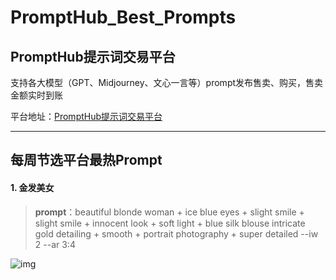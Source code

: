 # PromptHub_Best_Prompts

## PromptHub提示词交易平台
支持各大模型（GPT、Midjourney、文心一言等）prompt发布售卖、购买，售卖金额实时到账

平台地址：[PromptHub提示词交易平台](https://prompthub.tianlianzh.com/)

---------

## 每周节选平台最热Prompt



#### 1. 金发美女
>**prompt**：beautiful blonde woman + ice blue eyes + slight smile + slight smile + innocent look + soft light + blue silk blouse intricate gold detailing + smooth + portrait photography + super detailed --iw 2 --ar 3:4 

![img](https://i3.hoopchina.com.cn/feedback_api/img/23525-7fw90u.jpg)
